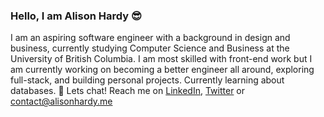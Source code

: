 ### Hello, I am Alison Hardy 😎
I am an aspiring software engineer with a background in design and business, currently studying Computer Science and Business at the University of British Columbia. 
I am most skilled with front-end work but I am currently working on becoming a better engineer all around, exploring full-stack, and building personal projects. Currently learning about databases. 
👋 Lets chat! Reach me on [LinkedIn](https://www.linkedin.com/in/alison-hardy/), [Twitter](https://twitter.com/alisonhardy_) or contact@alisonhardy.me

<!--
**alichiba/alichiba** is a ✨ _special_ ✨ repository because its `README.md` (this file) appears on your GitHub profile.

Here are some ideas to get you started:

- 🔭 I’m currently working on ...
- 🌱 I’m currently learning ...
- 👯 I’m looking to collaborate on ...
- 🤔 I’m looking for help with ...
- 💬 Ask me about ...
- 📫 How to reach me: ...
- 😄 Pronouns: ...
- ⚡ Fun fact: ...
-->
